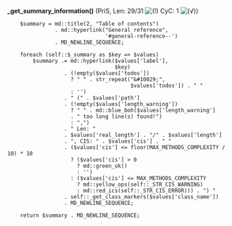 **_get_summary_information()** (PriS, Len: 29/31 ![(!)](https://raw.github.com/TheB3Rt0z/schrimp/master/.inc/img/icon_16x16_yellow_ops.png "Method's length could be reduced..") CyC: 1 ![(&radic;)](https://raw.github.com/TheB3Rt0z/schrimp/master/.inc/img/icon_16x16_green_ok.png ""))  
  
        $summary = md::title(2, "Table of contents")
                   . md::hyperlink("General reference",
                                   '#general-reference--')
                   . MD_NEWLINE_SEQUENCE;

        foreach (self::$_summary as $key => $values)
            $summary .= md::hyperlink($values['label'],
                                      $key)
                      . (!empty($values['todos'])
                        ? " " . str_repeat("&#10029;",
                                           $values['todos']) . " "
                        : '')
                      . " (" . $values['path']
                      . (!empty($values['length_warning'])
                        ? " " . md::blue_boh($values['length_warning']
                        . " too long line(s) found!")
                        : ",")
                      . " Len: "
                      . $values['real_length'] . "/" . $values['length']
                      . ", CIS: " . $values['cis'] . " "
                      . ($values['cis'] <= floor(MAX_METHODS_COMPLEXITY / 10) * 10
                        ? ($values['cis'] > 0
                          ? md::green_ok()
                          : '')
                        : ($values['cis'] <= MAX_METHODS_COMPLEXITY
                          ? md::yellow_ops(self::_STR_CIS_WARNING)
                          : md::red_ics(self::_STR_CIS_ERROR))) . ") "
                      . self::_get_class_markers($values['class_name'])
                      . MD_NEWLINE_SEQUENCE;

        return $summary . MD_NEWLINE_SEQUENCE;

